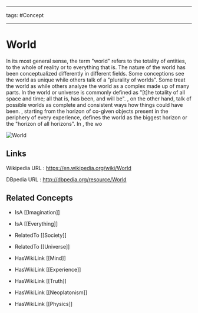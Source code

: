 




---

tags: #Concept

---
# World


In its most general sense, the term "world" refers to the totality of entities, to the whole of reality or to everything that is. The nature of the world has been conceptualized differently in different fields. Some conceptions see the world as unique while others talk of a "plurality of worlds". Some treat the world as while others analyze the world as a complex made up of many parts. In the world or universe is commonly defined as "[t]he totality of all space and time; all that is, has been, and will be". , on the other hand, talk of possible worlds as complete and consistent ways how things could have been. , starting from the horizon of co-given objects present in the periphery of every experience, defines the world as the biggest horizon or the "horizon of all horizons". In , the wo

![World](http://commons.wikimedia.org/wiki/Special:FilePath/The_Earth_seen_from_Apollo_17.jpg?width=300)


## Links


Wikipedia URL : https://en.wikipedia.org/wiki/World

DBpedia URL : http://dbpedia.org/resource/World


## Related Concepts


- IsA [[Imagination]]

- IsA [[Everything]]

- RelatedTo [[Society]]

- RelatedTo [[Universe]]

- HasWikiLink [[Mind]]

- HasWikiLink [[Experience]]

- HasWikiLink [[Truth]]

- HasWikiLink [[Neoplatonism]]

- HasWikiLink [[Physics]]